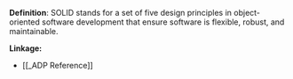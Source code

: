 **Definition**: SOLID stands for a set of five design principles in object-oriented software development that ensure software is flexible, robust, and maintainable.

**Linkage:**
- [[_ADP Reference]]